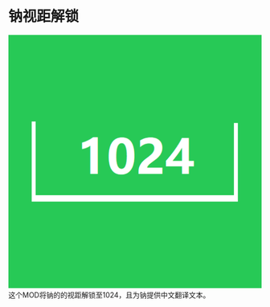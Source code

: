 # 钠视距解锁
![img.png](src/main/resources/assets/sodium-sight-distance-unlocked/icon.png)
这个MOD将钠的的视距解锁至1024，且为钠提供中文翻译文本。  
